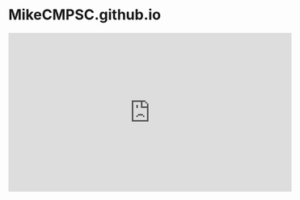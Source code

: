 # MikeCMPSC.github.io
<iframe width="560" height="315" src="https://www.youtube.com/embed/f2D4V8WyEks?si=J6xnpDt1OG14MMy9" title="YouTube video player" frameborder="0" allow="accelerometer; autoplay; clipboard-write; encrypted-media; gyroscope; picture-in-picture; web-share" referrerpolicy="strict-origin-when-cross-origin" allowfullscreen></iframe>
